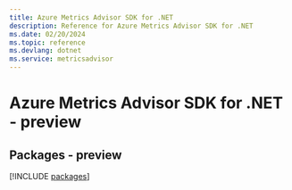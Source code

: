 ```yaml
---
title: Azure Metrics Advisor SDK for .NET
description: Reference for Azure Metrics Advisor SDK for .NET
ms.date: 02/20/2024
ms.topic: reference
ms.devlang: dotnet
ms.service: metricsadvisor
---
```

# Azure Metrics Advisor SDK for .NET - preview
## Packages - preview
[!INCLUDE [packages](metrics-advisor-index.md)]